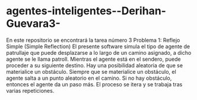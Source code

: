 # agentes-inteligentes--Derihan-Guevara3-
En este repositorio se encontrará la tarea número 3 
Problema 1: Reflejo Simple (Simple Reflection) El presente software simula el tipo de agente de patrullaje que puede desplazarse a lo largo de un camino asignado, a dicho agente se le llama patroll. Mientras el agente está en el sendero, puede proceder a su siguiente destino. Hay una posibilidad aleatoria de que se materialice un obstáculo. Siempre que se materialice un obstáculo, el agente salta a un punto aleatorio en el camino. Si no hay obstáculo, entonces el agente da un paso más. El proceso se itera y se trabaja tras varias repeticiones.
